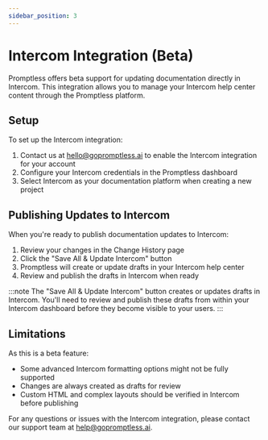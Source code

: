 ```yaml
---
sidebar_position: 3
---
```


# Intercom Integration (Beta)

Promptless offers beta support for updating documentation directly in Intercom. This integration allows you to manage your Intercom help center content through the Promptless platform.

## Setup

To set up the Intercom integration:

1. Contact us at hello@gopromptless.ai to enable the Intercom integration for your account
2. Configure your Intercom credentials in the Promptless dashboard
3. Select Intercom as your documentation platform when creating a new project

## Publishing Updates to Intercom

When you're ready to publish documentation updates to Intercom:

1. Review your changes in the Change History page
2. Click the "Save All & Update Intercom" button
3. Promptless will create or update drafts in your Intercom help center
4. Review and publish the drafts in Intercom when ready

:::note
The "Save All & Update Intercom" button creates or updates drafts in Intercom. You'll need to review and publish these drafts from within your Intercom dashboard before they become visible to your users.
:::

## Limitations

As this is a beta feature:
- Some advanced Intercom formatting options might not be fully supported
- Changes are always created as drafts for review
- Custom HTML and complex layouts should be verified in Intercom before publishing

For any questions or issues with the Intercom integration, please contact our support team at help@gopromptless.ai.